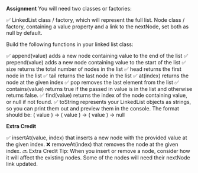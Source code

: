 **Assignment**
You will need two classes or factories:

✅ LinkedList class / factory, which will represent the full list.
Node class / factory, containing a value property and a link to the nextNode, set both as null by default.

Build the following functions in your linked list class:

✅ append(value) adds a new node containing value to the end of the list
✅ prepend(value) adds a new node containing value to the start of the list
✅ size returns the total number of nodes in the list
✅ head returns the first node in the list
✅ tail returns the last node in the list
✅ at(index) returns the node at the given index
✅ pop removes the last element from the list
✅ contains(value) returns true if the passed in value is in the list and otherwise returns false.
✅ find(value) returns the index of the node containing value, or null if not found.
✅ toString represents your LinkedList objects as strings, so you can print them out and preview them in the console. The format should be: ( value ) -> ( value ) -> ( value ) -> null

**Extra Credit**

✅ insertAt(value, index) that inserts a new node with the provided value at the given index.
❌ removeAt(index) that removes the node at the given index.
🔜 Extra Credit Tip: When you insert or remove a node, consider how it will affect the existing nodes. Some of the nodes will need their nextNode link updated.
